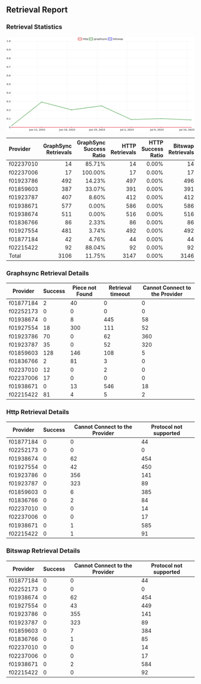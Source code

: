 ## Retrieval Report
### Retrieval Statistics
<img src="https://raw.githubusercontent.com/data-preservation-programs/filplus-checker-assets/main/filecoin-project/filecoin-plus-large-datasets/issues/1994/1689751450874.png"/>

| Provider  | GraphSync Retrievals | GraphSync Success Ratio | HTTP Retrievals | HTTP Success Ratio | Bitswap Retrievals | Bitswap Success Ratio |
| :-------- | -------------------: | ----------------------: | --------------: | -----------------: | -----------------: | --------------------: |
| f02237010 |                   14 |                  85.71% |              14 |              0.00% |                 14 |                 0.00% |
| f02237006 |                   17 |                 100.00% |              17 |              0.00% |                 17 |                 0.00% |
| f01923786 |                  492 |                  14.23% |             497 |              0.00% |                496 |                 0.00% |
| f01859603 |                  387 |                  33.07% |             391 |              0.00% |                391 |                 0.00% |
| f01923787 |                  407 |                   8.60% |             412 |              0.00% |                412 |                 0.00% |
| f01938671 |                  577 |                   0.00% |             586 |              0.00% |                586 |                 0.00% |
| f01938674 |                  511 |                   0.00% |             516 |              0.00% |                516 |                 0.00% |
| f01836766 |                   86 |                   2.33% |              86 |              0.00% |                 86 |                 0.00% |
| f01927554 |                  481 |                   3.74% |             492 |              0.00% |                492 |                 0.00% |
| f01877184 |                   42 |                   4.76% |              44 |              0.00% |                 44 |                 0.00% |
| f02215422 |                   92 |                  88.04% |              92 |              0.00% |                 92 |                 0.00% |
| Total     |                 3106 |                  11.75% |            3147 |              0.00% |               3146 |                 0.00% |

### Graphsync Retrieval Details
| Provider  | Success | Piece not Found | Retrieval timeout | Cannot Connect to the Provider |
| --------- | ------- | --------------- | ----------------- | ------------------------------ |
| f01877184 | 2       | 40              | 0                 | 0                              |
| f02252173 | 0       | 0               | 0                 | 0                              |
| f01938674 | 0       | 8               | 445               | 58                             |
| f01927554 | 18      | 300             | 111               | 52                             |
| f01923786 | 70      | 0               | 62                | 360                            |
| f01923787 | 35      | 0               | 52                | 320                            |
| f01859603 | 128     | 146             | 108               | 5                              |
| f01836766 | 2       | 81              | 3                 | 0                              |
| f02237010 | 12      | 0               | 2                 | 0                              |
| f02237006 | 17      | 0               | 0                 | 0                              |
| f01938671 | 0       | 13              | 546               | 18                             |
| f02215422 | 81      | 4               | 5                 | 2                              |

### Http Retrieval Details
| Provider  | Success | Cannot Connect to the Provider | Protocol not supported |
| --------- | ------- | ------------------------------ | ---------------------- |
| f01877184 | 0       | 0                              | 44                     |
| f02252173 | 0       | 0                              | 0                      |
| f01938674 | 0       | 62                             | 454                    |
| f01927554 | 0       | 42                             | 450                    |
| f01923786 | 0       | 356                            | 141                    |
| f01923787 | 0       | 323                            | 89                     |
| f01859603 | 0       | 6                              | 385                    |
| f01836766 | 0       | 2                              | 84                     |
| f02237010 | 0       | 0                              | 14                     |
| f02237006 | 0       | 0                              | 17                     |
| f01938671 | 0       | 1                              | 585                    |
| f02215422 | 0       | 1                              | 91                     |

### Bitswap Retrieval Details
| Provider  | Success | Cannot Connect to the Provider | Protocol not supported |
| --------- | ------- | ------------------------------ | ---------------------- |
| f01877184 | 0       | 0                              | 44                     |
| f02252173 | 0       | 0                              | 0                      |
| f01938674 | 0       | 62                             | 454                    |
| f01927554 | 0       | 43                             | 449                    |
| f01923786 | 0       | 355                            | 141                    |
| f01923787 | 0       | 323                            | 89                     |
| f01859603 | 0       | 7                              | 384                    |
| f01836766 | 0       | 1                              | 85                     |
| f02237010 | 0       | 0                              | 14                     |
| f02237006 | 0       | 0                              | 17                     |
| f01938671 | 0       | 2                              | 584                    |
| f02215422 | 0       | 0                              | 92                     |
